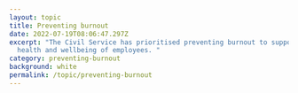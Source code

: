 ```yaml
---
layout: topic
title: Preventing burnout
date: 2022-07-19T08:06:47.297Z
excerpt: "The Civil Service has prioritised preventing burnout to support the
  health and wellbeing of employees. "
category: preventing-burnout
background: white
permalink: /topic/preventing-burnout
---
```

